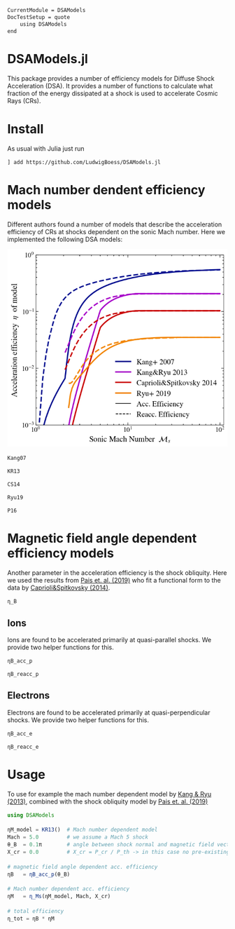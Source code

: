 ```@meta
CurrentModule = DSAModels
DocTestSetup = quote
    using DSAModels
end
```

# DSAModels.jl

This package provides a number of efficiency models for Diffuse Shock Acceleration (DSA). It provides a number of functions to calculate what fraction of the energy dissipated at a shock is used to accelerate Cosmic Rays (CRs).

# Install

As usual with Julia just run

```
] add https://github.com/LudwigBoess/DSAModels.jl
```

# Mach number dendent efficiency models

Different authors found a number of models that describe the acceleration efficiency of CRs at shocks dependent on the sonic Mach number. Here we implemented the following DSA models:

![Implemented DSA models](mach_efficiancy_models.png)

```@docs
Kang07
```

```@docs
KR13
```

```@docs
CS14
```

```@docs
Ryu19
```

```@docs
P16
```

# Magnetic field angle dependent efficiency models

Another parameter in the acceleration efficiency is the shock obliquity. Here we used the results from [Pais et. al. (2019)](http://arxiv.org/abs/1907.04300) who fit a functional form to the data by [Caprioli&Spitkovsky (2014)](https://ui.adsabs.harvard.edu/abs/2014ApJ...783...91C/abstract).

```@docs
η_B
```

## Ions

Ions are found to be accelerated primarily at quasi-parallel shocks. We provide two helper functions for this.

```@docs
ηB_acc_p
```

```@docs
ηB_reacc_p
```

## Electrons

Electrons are found to be accelerated primarily at quasi-perpendicular shocks. We provide two helper functions for this.

```@docs
ηB_acc_e
```

```@docs
ηB_reacc_e
```

# Usage

To use for example the mach number dependent model by [Kang & Ryu (2013)](https://arxiv.org/pdf/1212.3246.pdf), combined with the shock obliquity model by [Pais et. al. (2019)](http://arxiv.org/abs/1907.04300)

```julia
using DSAModels

ηM_model = KR13()  # Mach number dependent model
Mach = 5.0         # we assume a Mach 5 shock
θ_B  = 0.1π        # angle between shock normal and magnetic field vector
X_cr = 0.0         # X_cr = P_cr / P_th -> in this case no pre-existing CRs

# magnetic field angle dependent acc. efficiency
ηB   = ηB_acc_p(θ_B)  

# Mach number dependent acc. efficiency
ηM   = η_Ms(ηM_model, Mach, X_cr)

# total efficiency
η_tot = ηB * ηM
```